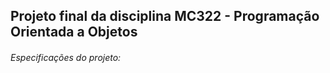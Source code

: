 ## Projeto final da disciplina MC322 - Programação Orientada a Objetos

###### Especificações do projeto:



